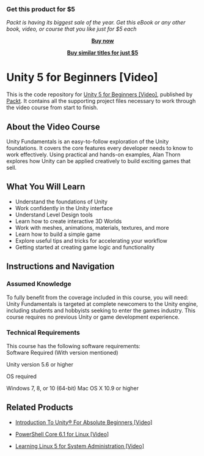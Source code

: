 
### Get this product for $5

<i>Packt is having its biggest sale of the year. Get this eBook or any other book, video, or course that you like just for $5 each</i>


<b><p align='center'>[Buy now](https://packt.link/9781785286346)</p></b>


<b><p align='center'>[Buy similar titles for just $5](https://subscription.packtpub.com/search)</p></b>


# Unity 5 for Beginners [Video]
This is the code repository for [Unity 5 for Beginners [Video]](https://www.packtpub.com/game-development/unity-5-beginners-video?utm_source=github&utm_medium=repository&utm_campaign=9781785286346), published by [Packt](https://www.packtpub.com/?utm_source=github). It contains all the supporting project files necessary to work through the video course from start to finish.
## About the Video Course
Unity Fundamentals is an easy-to-follow exploration of the Unity foundations. It covers the core features every developer needs to know to work effectively. Using practical and hands-on examples, Alan Thorn explores how Unity can be applied creatively to build exciting games that sell.

<H2>What You Will Learn</H2>
<DIV class=book-info-will-learn-text>
<UL>
<LI>Understand the foundations of Unity 
<LI>Work confidently in the Unity interface 
<LI>Understand Level Design tools 
<LI>Learn how to create interactive 3D Worlds 
<LI>Work with meshes, animations, materials, textures, and more 
<LI>Learn how to build a simple game 
<LI>Explore useful tips and tricks for accelerating your workflow 
<LI>Getting started at creating game logic and functionality </LI></UL></DIV>

## Instructions and Navigation
### Assumed Knowledge
To fully benefit from the coverage included in this course, you will need:<br/>
Unity Fundamentals is targeted at complete newcomers to the Unity engine, including students and hobbyists seeking to enter the games industry. This course requires no previous Unity or game development experience.	
### Technical Requirements
This course has the following software requirements:<br/>
Software Required (With version mentioned)

Unity version 5.6 or higher

OS required

Windows 7, 8, or 10
(64-bit)
Mac OS X 10.9 or
higher

## Related Products
* [Introduction To Unity® For Absolute Beginners [Video]](https://www.packtpub.com/application-development/introduction-to-unity-for-absolute-beginners-video?utm_source=github&utm_medium=repository&utm_campaign=9781838648718)

* [PowerShell Core 6.1 for Linux [Video]](https://www.packtpub.com/virtualization-and-cloud/powershell-core-61-linux-video?utm_source=github&utm_medium=repository&utm_campaign=9781838559595)

* [Learning Linux 5 for System Administration [Video]](https://www.packtpub.com/networking-and-servers/learning-linux-5-system-administration-video?utm_source=github&utm_medium=repository&utm_campaign=9781838641634)

